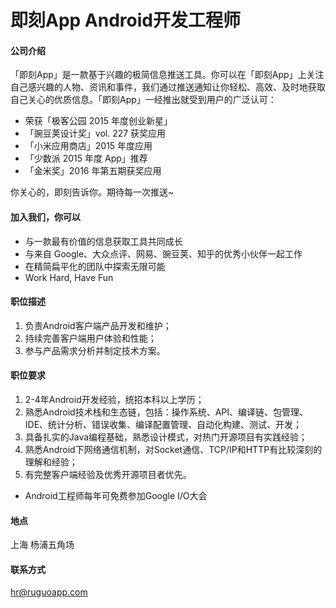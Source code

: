 即刻App Android开发工程师
==========

#### 公司介绍
「即刻App」是一款基于兴趣的极简信息推送工具。你可以在「即刻App」上关注自己感兴趣的人物、资讯和事件，我们通过推送通知让你轻松、高效、及时地获取自己关心的优质信息。「即刻App」一经推出就受到用户的广泛认可：
-   荣获「极客公园 2015 年度创业新星」
- 「豌豆荚设计奖」vol. 227 获奖应用 
- 「小米应用商店」2015 年度应用 
- 「少数派 2015 年度 App」推荐 
- 「金米奖」2016 年第五期获奖应用 

你关心的，即刻告诉你。期待每一次推送~ 

#### 加入我们，你可以
- 与一款最有价值的信息获取工具共同成长
- 与来自 Google、大众点评、网易、豌豆荚、知乎的优秀小伙伴一起工作
- 在精简扁平化的团队中探索无限可能
- Work Hard, Have Fun 

#### 职位描述
1. 负责Android客户端产品开发和维护；
2. 持续完善客户端用户体验和性能；
3. 参与产品需求分析并制定技术方案。

#### 职位要求 
1. 2-4年Android开发经验，统招本科以上学历； 
2. 熟悉Android技术栈和生态链，包括：操作系统、API、编译链、包管理、IDE、统计分析、错误收集、编译配置管理、自动化构建、测试、开发；
3. 具备扎实的Java编程基础，熟悉设计模式，对热门开源项目有实践经验；
4. 熟悉Android下网络通信机制，对Socket通信、TCP/IP和HTTP有比较深刻的理解和经验；
5. 有完整客户端经验及优秀开源项目者优先。
* Android工程师每年可免费参加Google I/O大会

#### 地点
上海 杨浦五角场  

#### 联系方式
[hr@ruguoapp.com](mailto:hr@ruguoapp.com)
